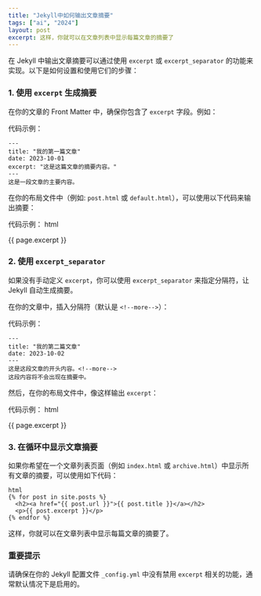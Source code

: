```yaml
---
title: "Jekyll中如何输出文章摘要"
tags: ["ai", "2024"]
layout: post
excerpt: 这样，你就可以在文章列表中显示每篇文章的摘要了
---
```

在 Jekyll 中输出文章摘要可以通过使用 `excerpt` 或 `excerpt_separator` 的功能来实现。以下是如何设置和使用它们的步骤：

### 1. 使用 `excerpt` 生成摘要

在你的文章的 Front Matter 中，确保你包含了 `excerpt` 字段。例如：

代码示例：

    ---
    title: "我的第一篇文章"
    date: 2023-10-01
    excerpt: "这是这篇文章的摘要内容。"
    ---
    这是一段文章的主要内容。


在你的布局文件中（例如: `post.html` 或 `default.html`），可以使用以下代码来输出摘要：

代码示例：
    html
    <p>{{ page.excerpt }}</p>


### 2. 使用 `excerpt_separator`

如果没有手动定义 `excerpt`，你可以使用 `excerpt_separator` 来指定分隔符，让 Jekyll 自动生成摘要。

在你的文章中，插入分隔符（默认是 `<!--more-->`）：

代码示例：

    ---
    title: "我的第二篇文章"
    date: 2023-10-02
    ---
    这是这段文章的开头内容。<!--more-->
    这段内容将不会出现在摘要中。


然后，在你的布局文件中，像这样输出 `excerpt`：

代码示例：
    html
    <p>{{ page.excerpt }}</p>


### 3. 在循环中显示文章摘要

如果你希望在一个文章列表页面（例如 `index.html` 或 `archive.html`）中显示所有文章的摘要，可以使用如下代码：

    html
    {% for post in site.posts %}
      <h2><a href="{{ post.url }}">{{ post.title }}</a></h2>
      <p>{{ post.excerpt }}</p>
    {% endfor %}
    

这样，你就可以在文章列表中显示每篇文章的摘要了。

### 重要提示

请确保在你的 Jekyll 配置文件 `_config.yml` 中没有禁用 `excerpt` 相关的功能，通常默认情况下是启用的。

